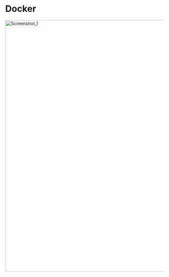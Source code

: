 # Docker
<img width="796" alt="Screenshot_1" src="https://user-images.githubusercontent.com/78042886/115360689-4d318c00-a1d9-11eb-896f-f268c0d77d69.png">



